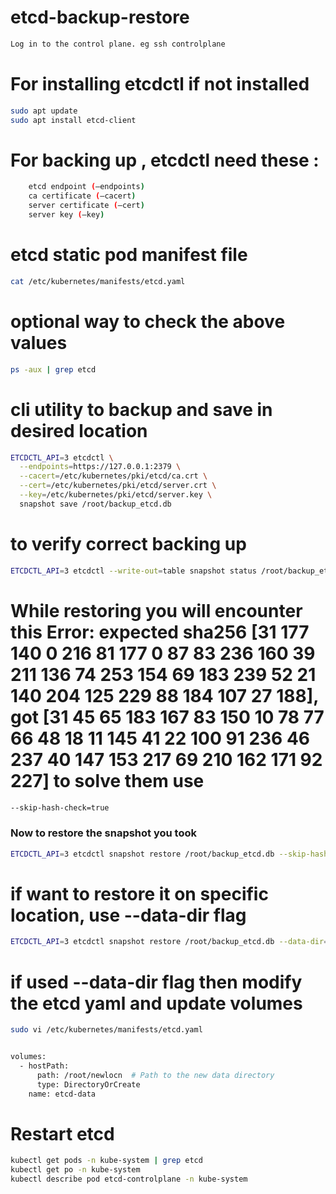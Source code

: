 # etcd-backup-restore

```bash
Log in to the control plane. eg ssh controlplane
```

# For installing etcdctl if not installed

```bash
sudo apt update
sudo apt install etcd-client
```

# For backing up , etcdctl need these :

```bash
    etcd endpoint (–endpoints)
    ca certificate (–cacert)
    server certificate (–cert)
    server key (–key)
```

# etcd static pod manifest file

```bash
cat /etc/kubernetes/manifests/etcd.yaml
```

# optional way to check the above values 

```bash
ps -aux | grep etcd
```

# cli utility to backup and save in desired location

```bash
ETCDCTL_API=3 etcdctl \
  --endpoints=https://127.0.0.1:2379 \
  --cacert=/etc/kubernetes/pki/etcd/ca.crt \
  --cert=/etc/kubernetes/pki/etcd/server.crt \
  --key=/etc/kubernetes/pki/etcd/server.key \
  snapshot save /root/backup_etcd.db
```

# to verify correct backing up

```bash
ETCDCTL_API=3 etcdctl --write-out=table snapshot status /root/backup_etcd.db
```

# While restoring you will encounter this Error:  expected sha256 [31 177 140 0 216 81 177 0 87 83 236 160 39 211 136 74 253 154 69 183 239 52 21 140 204 125 229 88 184 107 27 188], got [31 45 65 183 167 83 150 10 78 77 66 48 18 11 145 41 22 100 91 236 46 237 40 147 153 217 69 210 162 171 92 227] to solve them use 

```bash
--skip-hash-check=true
```

### Now to restore the snapshot you took 

```bash
ETCDCTL_API=3 etcdctl snapshot restore /root/backup_etcd.db --skip-hash-check=true
```

# if want to restore it on specific location, use --data-dir flag

```bash
ETCDCTL_API=3 etcdctl snapshot restore /root/backup_etcd.db --data-dir=/root/newlocn --skip-hash-check=true
```

# if used --data-dir flag then modify the etcd yaml and update volumes 

```bash
sudo vi /etc/kubernetes/manifests/etcd.yaml


volumes:
  - hostPath:
      path: /root/newlocn  # Path to the new data directory
      type: DirectoryOrCreate
    name: etcd-data
```

# Restart etcd

```bash
kubectl get pods -n kube-system | grep etcd
kubectl get po -n kube-system
kubectl describe pod etcd-controlplane -n kube-system
```

